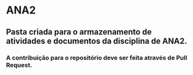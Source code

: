# ANA2

## Pasta criada para o armazenamento de atividades e documentos da disciplina de ANA2.

### A contribuição para o repositório deve ser feita através de Pull Request.